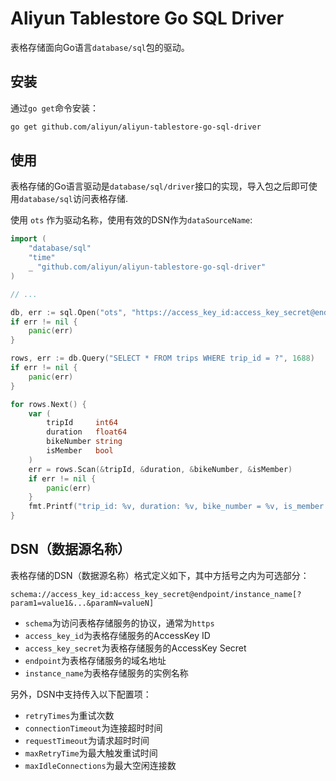 # Aliyun Tablestore Go SQL Driver

表格存储面向Go语言`database/sql`包的驱动。

## 安装

通过`go get`命令安装：

```bash
go get github.com/aliyun/aliyun-tablestore-go-sql-driver
```

## 使用

表格存储的Go语言驱动是`database/sql/driver`接口的实现，导入包之后即可使用`database/sql`访问表格存储.

使用 `ots` 作为驱动名称，使用有效的DSN作为`dataSourceName`:

```go
import (
    "database/sql"
    "time"
    _ "github.com/aliyun/aliyun-tablestore-go-sql-driver"
)

// ...

db, err := sql.Open("ots", "https://access_key_id:access_key_secret@endpoint/instance_name")
if err != nil {
    panic(err)
}

rows, err := db.Query("SELECT * FROM trips WHERE trip_id = ?", 1688)
if err != nil {
    panic(err)
}

for rows.Next() {
    var (
        tripId     int64
        duration   float64
        bikeNumber string
        isMember   bool
    )
    err = rows.Scan(&tripId, &duration, &bikeNumber, &isMember)
    if err != nil {
        panic(err)
    }
    fmt.Printf("trip_id: %v, duration: %v, bike_number = %v, is_member = %v\n", tripId, duration, bikeNumber, isMember)
}
```

## DSN（数据源名称）

表格存储的DSN（数据源名称）格式定义如下，其中方括号之内为可选部分：

```
schema://access_key_id:access_key_secret@endpoint/instance_name[?param1=value1&...&paramN=valueN]
```

- `schema`为访问表格存储服务的协议，通常为`https`
- `access_key_id`为表格存储服务的AccessKey ID
- `access_key_secret`为表格存储服务的AccessKey Secret
- `endpoint`为表格存储服务的域名地址
- `instance_name`为表格存储服务的实例名称

另外，DSN中支持传入以下配置项：

- `retryTimes`为重试次数
- `connectionTimeout`为连接超时时间
- `requestTimeout`为请求超时时间
- `maxRetryTime`为最大触发重试时间
- `maxIdleConnections`为最大空闲连接数